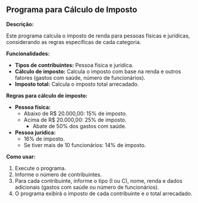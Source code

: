 ## Programa para Cálculo de Imposto

**Descrição:**

Este programa calcula o imposto de renda para pessoas físicas e jurídicas, considerando as regras específicas de cada categoria.

**Funcionalidades:**

* **Tipos de contribuintes:** Pessoa física e jurídica.
* **Cálculo de imposto:** Calcula o imposto com base na renda e outros fatores (gastos com saúde, número de funcionários).
* **Imposto total:** Calcula o imposto total arrecadado.

**Regras para cálculo de imposto:**

* **Pessoa física:**
    * Abaixo de R$ 20.000,00: 15% de imposto.
    * Acima de R$ 20.000,00: 25% de imposto.
      * Abate de 50% dos gastos com saúde.
* **Pessoa jurídica:**
    * 16% de imposto.
    * Se tiver mais de 10 funcionários: 14% de imposto.

**Como usar:**

1. Execute o programa.
2. Informe o número de contribuintes.
3. Para cada contribuinte, informe o tipo (I ou C), nome, renda e dados adicionais (gastos com saúde ou número de funcionários).
4. O programa exibirá o imposto de cada contribuinte e o total arrecadado.

